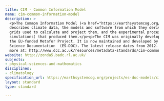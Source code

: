 ```yaml
---
title: CIM - Common Information Model
name: cim-common-information-model
description: >
  <p>The Common Information Model (<a href="https://earthsystemcog.org/projects/es-doc-models/cim">CIM</a>)
  describes climate data, the models and software from which they derive, the geographic
  grids used to calculate and project them, and the experimental processes (typically
  simulations) that produced them.</p><p>The CIM was originally developed by
  the EU-funded Metafor Project. It is now maintained and developed by Earth
  Science Documentation  (ES-DOC). The latest release dates from 2012. - See
  more at: http://www.dcc.ac.uk/resources/metadata-standards/cim-common-information-model#sthash.xAgKwZFR.dpuf</p>
website: http://zonda5.badc.rl.ac.uk/
subjects:
- physical-sciences-and-mathematics
disciplines:
- climatology
specification_url: https://earthsystemcog.org/projects/es-doc-models/cim_versions
layout: standard
type: standard

---
```


